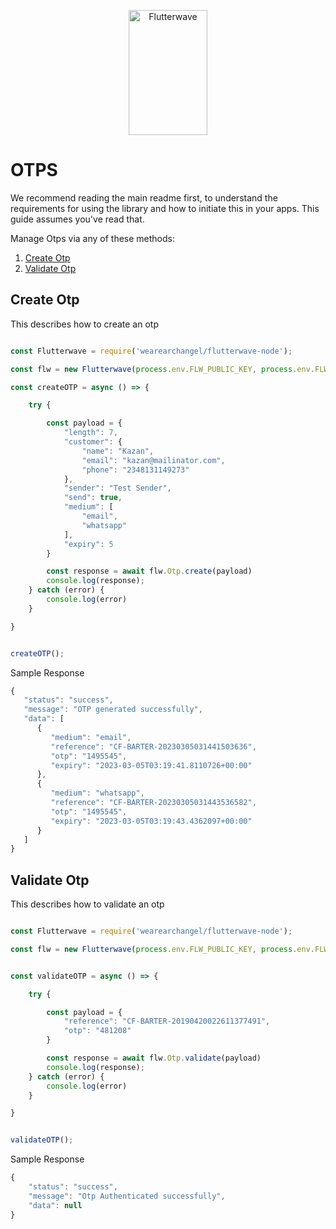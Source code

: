 <p align="center">
    <img title="Flutterwave" height="200" src="https://flutterwave.com/images/logo/full.svg" width="50%"/>
</p>

# OTPS

We recommend reading the main readme first, to understand the requirements for using the library and how to initiate this in your apps. This guide assumes you've read that.

Manage Otps via any of these methods:
1. [Create Otp](#create-otp)
2. [Validate Otp](#validate-otp)


##  Create Otp

This describes how to create an otp

```javascript

const Flutterwave = require('wearearchangel/flutterwave-node');

const flw = new Flutterwave(process.env.FLW_PUBLIC_KEY, process.env.FLW_SECRET_KEY  );

const createOTP = async () => {

    try {

        const payload = {
            "length": 7,
            "customer": {
                "name": "Kazan",
                "email": "kazan@mailinator.com",
                "phone": "2348131149273"
            },
            "sender": "Test Sender",
            "send": true,
            "medium": [
                "email",
                "whatsapp"
            ],
            "expiry": 5
        }

        const response = await flw.Otp.create(payload)
        console.log(response);
    } catch (error) {
        console.log(error)
    }

}


createOTP();
```

Sample Response

```javascript
{
   "status": "success",
   "message": "OTP generated successfully",
   "data": [
      {
         "medium": "email",
         "reference": "CF-BARTER-20230305031441503636",
         "otp": "1495545",
         "expiry": "2023-03-05T03:19:41.8110726+00:00"
      },
      {
         "medium": "whatsapp",
         "reference": "CF-BARTER-20230305031443536582",
         "otp": "1495545",
         "expiry": "2023-03-05T03:19:43.4362097+00:00"
      }
   ]
}
```


##  Validate Otp

This describes how to validate an otp

```javascript

const Flutterwave = require('wearearchangel/flutterwave-node');

const flw = new Flutterwave(process.env.FLW_PUBLIC_KEY, process.env.FLW_SECRET_KEY  );


const validateOTP = async () => {

    try {

        const payload = {
            "reference": "CF-BARTER-20190420022611377491",
            "otp": "481208"
        }

        const response = await flw.Otp.validate(payload)
        console.log(response);
    } catch (error) {
        console.log(error)
    }

}


validateOTP();
```

Sample Response

```javascript
{
    "status": "success",
    "message": "Otp Authenticated successfully",
    "data": null
}
```


